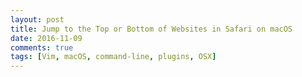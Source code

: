 ```yaml
---
layout: post
title: Jump to the Top or Bottom of Websites in Safari on macOS
date: 2016-11-09
comments: true
tags: [Vim, macOS, command-line, plugins, OSX]
---  
```


